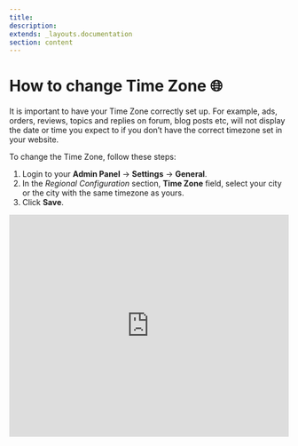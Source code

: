 ```yaml
---
title:
description:
extends: _layouts.documentation
section: content
---
```


# How to change Time Zone 🌐


It is important to have your Time Zone correctly set up. For example, ads, orders, reviews, topics and replies on forum, blog posts etc, will not display the date or time you expect to if you don’t have the correct timezone set in your website.

To change the Time Zone, follow these steps:

1. Login to your **Admin Panel** -> **Settings**  ->  **General**.
2.  In the  _Regional Configuration_  section,  **Time Zone**  field, select your city or the city with the same timezone as yours.
3.  Click  **Save**.


<iframe width="100%" height="400px" src="https://www.youtube.com/embed/jDZaZRLeaP0" title="Yclas video" frameborder="0" allow="accelerometer; autoplay; clipboard-write; encrypted-media; gyroscope; picture-in-picture" allowfullscreen></iframe>
 
